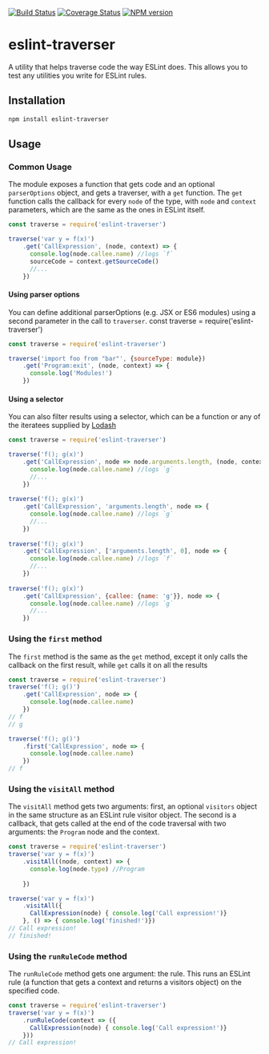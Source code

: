 [![Build Status](https://travis-ci.org/ganimomer/eslint-traverser.svg?branch=master)](https://travis-ci.org/ganimomer/eslint-traverser)
[![Coverage Status](https://coveralls.io/repos/github/ganimomer/eslint-traverser/badge.svg?branch=master)](https://coveralls.io/github/ganimomer/eslint-traverser?branch=master)
[![NPM version](http://img.shields.io/npm/v/eslint-traverser.svg?style=flat-square)](https://npmjs.org/package/eslint-traverser) 

# eslint-traverser
A utility that helps traverse code the way ESLint does.
This allows you to test any utilities you write for ESLint rules.

## Installation
```bash
npm install eslint-traverser
```

## Usage

### Common Usage
The module exposes a function that gets code and an optional `parserOptions` object, and gets a traverser, with a `get` function.
The `get` function calls the callback for every `node` of the type, with `node` and `context` parameters,
 which are the same as the ones in ESLint itself. 
```js
const traverse = require('eslint-traverser')

traverse('var y = f(x)')
    .get('CallExpression', (node, context) => {
      console.log(node.callee.name) //logs `f`
      sourceCode = context.getSourceCode()
      //...
    })
```

#### Using parser options
You can define additional parserOptions (e.g. JSX or ES6 modules) using a second parameter in the call to `traverser`.
const traverse = require('eslint-traverser')

```js
const traverse = require('eslint-traverser')

traverse('import foo from "bar"', {sourceType: module})
    .get('Program:exit', (node, context) => {
      console.log('Modules!')
    })
```
#### Using a selector
You can also filter results using a selector, which can be a function or any of the iteratees supplied by [Lodash](https://lodash.com)

```js
const traverse = require('eslint-traverser')

traverse('f(); g(x)')
    .get('CallExpression', node => node.arguments.length, (node, context) => {
      console.log(node.callee.name) //logs `g`
      //...
    })
    
traverse('f(); g(x)')
    .get('CallExpression', 'arguments.length', node => {
      console.log(node.callee.name) //logs `g`
      //...
    })
    
traverse('f(); g(x)')
    .get('CallExpression', ['arguments.length', 0], node => {
      console.log(node.callee.name) //logs `f`
      //...
    })
    
traverse('f(); g(x)')
    .get('CallExpression', {callee: {name: 'g'}}, node => {
      console.log(node.callee.name) //logs `g`
      //...
    })    
```

### Using the `first` method
The `first` method is the same as the `get` method, except it only calls the callback on the first result, while `get` calls it on all the results

```js
const traverse = require('eslint-traverser')
traverse('f(); g()')
    .get('CallExpression', node => {
      console.log(node.callee.name) 
    })
// f
// g

traverse('f(); g()')
    .first('CallExpression', node => {
      console.log(node.callee.name)
    })
// f
```

### Using the `visitAll` method
The `visitAll` method gets two arguments: first, an optional `visitors` object in the same structure as an ESLint rule visitor object.
The second is a callback, that gets called at the end of the code traversal with two arguments: the `Program` node and the context.

```js
const traverse = require('eslint-traverser')
traverse('var y = f(x)')
    .visitAll((node, context) => {
      console.log(node.type) //Program
      
    })

traverse('var y = f(x)')
    .visitAll({
      CallExpression(node) { console.log('Call expression!')}
    }, () => { console.log('finished!')})
// Call expression!
// finished!
```

### Using the `runRuleCode` method
The `runRuleCode` method gets one argument: the rule. This runs an ESLint rule (a function that gets a context and returns a visitors object) on the specified code.

```js
const traverse = require('eslint-traverser')
traverse('var y = f(x)')
    .runRuleCode(context => ({
      CallExpression(node) { console.log('Call expression!')}
    }))
// Call expression!
```
